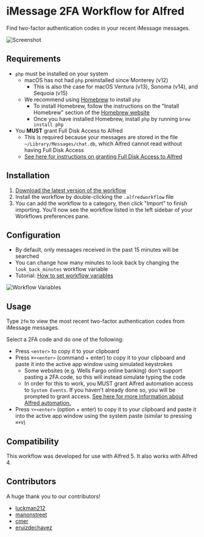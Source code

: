 # iMessage 2FA Workflow for Alfred

Find two-factor authentication codes in your recent iMessage messages.

![Screenshot](screenshot.png)

## Requirements

* `php` must be installed on your system
  * macOS has not had `php` preinstalled since Monterey (v12)
    * This is also the case for macOS Ventura (v13), Sonoma (v14), and Sequoia (v15)
  * We recommend using [Homebrew](https://brew.sh) to install `php`
    * To install Homebrew, follow the instructions on the "Install Homebrew" section of the [Homebrew website](https://brew.sh)
    * Once you have installed Homebrew, install `php` by running `brew install php`
* You **MUST** grant Full Disk Access to Alfred
  * This is required because your messages are stored in the file `~/Library/Messages/chat.db`, which Alfred cannot read without having Full Disk Access
  * [See here for instructions on granting Full Disk Access to Alfred](https://www.alfredapp.com/help/getting-started/permissions/#full-disk)

## Installation

1. [Download the latest version of the workflow](https://github.com/squatto/alfred-imessage-2fa/releases/latest/download/iMessage.2FA.alfredworkflow)
2. Install the workflow by double-clicking the `.alfredworkflow` file
3. You can add the workflow to a category, then click "Import" to finish importing. You'll now see the workflow listed in the left sidebar of your Workflows preferences pane.

## Configuration

* By default, only messages received in the past 15 minutes will be searched
* You can change how many minutes to look back by changing the `look_back_minutes` workflow variable
* Tutorial: [How to set workflow variables](https://www.alfredapp.com/help/workflows/advanced/variables/#environment)

![Workflow Variables](workflow-variables.png)

## Usage

Type `2fm` to view the most recent two-factor authentication codes from iMessage messages.

Select a 2FA code and do one of the following:

* Press `<enter>` to copy it to your clipboard
* Press `⌘+<enter>` (command + enter) to copy it to your clipboard and paste it into the active app window using simulated keystrokes
  * Some websites (e.g. Wells Fargo online banking) don't support pasting a 2FA code, so this will instead simulate typing the code
  * In order for this to work, you MUST grant Alfred automation access to `System Events`. If you haven't already done so, you will be prompted to grant access. [See here for more information about Alfred automation.](https://www.alfredapp.com/help/getting-started/permissions/#automation) 
* Press `⌥+<enter>` (option + enter) to copy it to your clipboard and paste it into the active app window using the system paste (similar to pressing `⌘+V`)

## Compatibility

This workflow was developed for use with Alfred 5. It also works with Alfred 4.

## Contributors

A huge thank you to our contributors!

* [luckman212](https://github.com/luckman212)
* [manonstreet](https://github.com/manonstreet)
* [cmer](https://github.com/cmer)
* [eruizdechavez](https://github.com/eruizdechavez)
